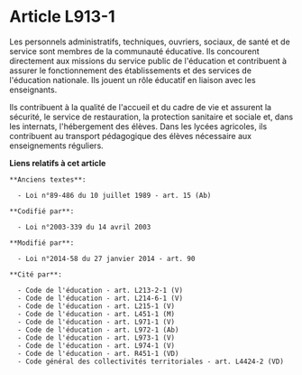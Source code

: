 # Article L913-1

Les personnels administratifs, techniques, ouvriers, sociaux, de santé et de service sont membres de la communauté éducative.
Ils concourent directement aux missions du service public de l'éducation et contribuent à assurer le fonctionnement des
établissements et des services de l'éducation nationale. Ils jouent un rôle éducatif en liaison avec les enseignants.

Ils contribuent à la qualité de l'accueil et du cadre de vie et assurent la sécurité, le service de restauration, la
protection sanitaire et sociale et, dans les internats, l'hébergement des élèves. Dans les lycées agricoles, ils contribuent
au transport pédagogique des élèves nécessaire aux enseignements réguliers.

**Liens relatifs à cet article**

	**Anciens textes**:

	  - Loi n°89-486 du 10 juillet 1989 - art. 15 (Ab)

	**Codifié par**:

	  - Loi n°2003-339 du 14 avril 2003

	**Modifié par**:

	  - Loi n°2014-58 du 27 janvier 2014 - art. 90

	**Cité par**:

	  - Code de l'éducation - art. L213-2-1 (V)
	  - Code de l'éducation - art. L214-6-1 (V)
	  - Code de l'éducation - art. L215-1 (V)
	  - Code de l'éducation - art. L451-1 (M)
	  - Code de l'éducation - art. L971-1 (V)
	  - Code de l'éducation - art. L972-1 (Ab)
	  - Code de l'éducation - art. L973-1 (V)
	  - Code de l'éducation - art. L974-1 (V)
	  - Code de l'éducation - art. R451-1 (VD)
	  - Code général des collectivités territoriales - art. L4424-2 (VD)
